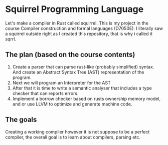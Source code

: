 # Squirrel Programming Language
Let's make a compiler in Rust called squirrel.
This is my project in the course Compiler construction and formal languages (D7050E).
I literally saw a squirrel outside right as I created this repository, that is why i called it sqrrl.

## The plan (based on the course contents)
1. Create a parser that can parse rust-like (probably simplified) syntax. And create an Abstract Syntax Tree (AST) representation of the program.
2. Next we will program an Interpreter for the AST
3. After that it is time to write a semantic analyser that includes a type checker that can reports errors.
4. Implement a borrow checker based on rusts ownership memory model, and or use LLVM to optimize and generate machine code.

## The goals
Creating a working compiler however it is not suppose to be a perfect compiler, the overall goal is to learn about compilers, parsing etc.
